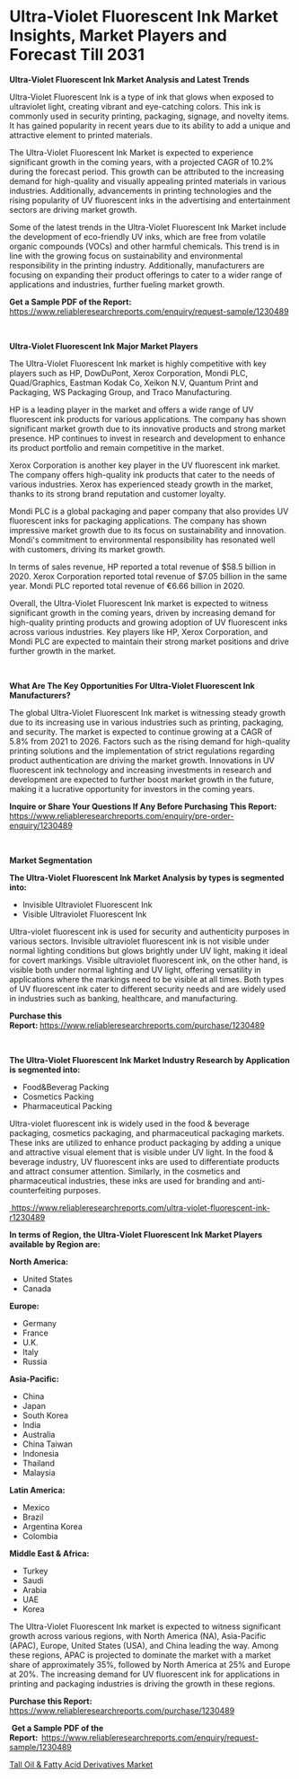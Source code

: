 <p><h1>Ultra-Violet Fluorescent Ink Market Insights, Market Players and Forecast Till 2031</h1></p><p><strong>Ultra-Violet Fluorescent Ink Market Analysis and Latest Trends</strong></p>
<p><p>Ultra-Violet Fluorescent Ink is a type of ink that glows when exposed to ultraviolet light, creating vibrant and eye-catching colors. This ink is commonly used in security printing, packaging, signage, and novelty items. It has gained popularity in recent years due to its ability to add a unique and attractive element to printed materials.</p><p>The Ultra-Violet Fluorescent Ink Market is expected to experience significant growth in the coming years, with a projected CAGR of 10.2% during the forecast period. This growth can be attributed to the increasing demand for high-quality and visually appealing printed materials in various industries. Additionally, advancements in printing technologies and the rising popularity of UV fluorescent inks in the advertising and entertainment sectors are driving market growth.</p><p>Some of the latest trends in the Ultra-Violet Fluorescent Ink Market include the development of eco-friendly UV inks, which are free from volatile organic compounds (VOCs) and other harmful chemicals. This trend is in line with the growing focus on sustainability and environmental responsibility in the printing industry. Additionally, manufacturers are focusing on expanding their product offerings to cater to a wider range of applications and industries, further fueling market growth.</p></p>
<p><strong>Get a Sample PDF of the Report:&nbsp;</strong> <a href="https://www.reliableresearchreports.com/enquiry/request-sample/1230489">https://www.reliableresearchreports.com/enquiry/request-sample/1230489</a></p>
<p>&nbsp;</p>
<p><strong>Ultra-Violet Fluorescent Ink Major Market Players</strong></p>
<p><p>The Ultra-Violet Fluorescent Ink market is highly competitive with key players such as HP, DowDuPont, Xerox Corporation, Mondi PLC, Quad/Graphics, Eastman Kodak Co, Xeikon N.V, Quantum Print and Packaging, WS Packaging Group, and Traco Manufacturing.</p><p>HP is a leading player in the market and offers a wide range of UV fluorescent ink products for various applications. The company has shown significant market growth due to its innovative products and strong market presence. HP continues to invest in research and development to enhance its product portfolio and remain competitive in the market.</p><p>Xerox Corporation is another key player in the UV fluorescent ink market. The company offers high-quality ink products that cater to the needs of various industries. Xerox has experienced steady growth in the market, thanks to its strong brand reputation and customer loyalty.</p><p>Mondi PLC is a global packaging and paper company that also provides UV fluorescent inks for packaging applications. The company has shown impressive market growth due to its focus on sustainability and innovation. Mondi's commitment to environmental responsibility has resonated well with customers, driving its market growth.</p><p>In terms of sales revenue, HP reported a total revenue of $58.5 billion in 2020. Xerox Corporation reported total revenue of $7.05 billion in the same year. Mondi PLC reported total revenue of €6.66 billion in 2020.</p><p>Overall, the Ultra-Violet Fluorescent Ink market is expected to witness significant growth in the coming years, driven by increasing demand for high-quality printing products and growing adoption of UV fluorescent inks across various industries. Key players like HP, Xerox Corporation, and Mondi PLC are expected to maintain their strong market positions and drive further growth in the market.</p></p>
<p>&nbsp;</p>
<p><strong>What Are The Key Opportunities For Ultra-Violet Fluorescent Ink Manufacturers?</strong></p>
<p><p>The global Ultra-Violet Fluorescent Ink market is witnessing steady growth due to its increasing use in various industries such as printing, packaging, and security. The market is expected to continue growing at a CAGR of 5.8% from 2021 to 2026. Factors such as the rising demand for high-quality printing solutions and the implementation of strict regulations regarding product authentication are driving the market growth. Innovations in UV fluorescent ink technology and increasing investments in research and development are expected to further boost market growth in the future, making it a lucrative opportunity for investors in the coming years.</p></p>
<p><strong>Inquire or Share Your Questions If Any Before Purchasing This Report:</strong> <a href="https://www.reliableresearchreports.com/enquiry/pre-order-enquiry/1230489">https://www.reliableresearchreports.com/enquiry/pre-order-enquiry/1230489</a></p>
<p>&nbsp;</p>
<p><strong>Market Segmentation</strong></p>
<p><strong>The Ultra-Violet Fluorescent Ink Market Analysis by types is segmented into:</strong></p>
<p><ul><li>Invisible Ultraviolet Fluorescent Ink</li><li>Visible Ultraviolet Fluorescent Ink</li></ul></p>
<p><p>Ultra-violet fluorescent ink is used for security and authenticity purposes in various sectors. Invisible ultraviolet fluorescent ink is not visible under normal lighting conditions but glows brightly under UV light, making it ideal for covert markings. Visible ultraviolet fluorescent ink, on the other hand, is visible both under normal lighting and UV light, offering versatility in applications where the markings need to be visible at all times. Both types of UV fluorescent ink cater to different security needs and are widely used in industries such as banking, healthcare, and manufacturing.</p></p>
<p><strong>Purchase this Report:&nbsp;</strong><a href="https://www.reliableresearchreports.com/purchase/1230489">https://www.reliableresearchreports.com/purchase/1230489</a></p>
<p>&nbsp;</p>
<p><strong>The Ultra-Violet Fluorescent Ink Market Industry Research by Application is segmented into:</strong></p>
<p><ul><li>Food&Beverag Packing</li><li>Cosmetics Packing</li><li>Pharmaceutical Packing</li></ul></p>
<p><p>Ultra-violet fluorescent ink is widely used in the food & beverage packaging, cosmetics packaging, and pharmaceutical packaging markets. These inks are utilized to enhance product packaging by adding a unique and attractive visual element that is visible under UV light. In the food & beverage industry, UV fluorescent inks are used to differentiate products and attract consumer attention. Similarly, in the cosmetics and pharmaceutical industries, these inks are used for branding and anti-counterfeiting purposes.</p></p>
<p><a href="https://www.reliableresearchreports.com/ultra-violet-fluorescent-ink-r1230489">&nbsp;https://www.reliableresearchreports.com/ultra-violet-fluorescent-ink-r1230489</a></p>
<p><strong>In terms of Region, the Ultra-Violet Fluorescent Ink Market Players available by Region are:</strong></p>
<p>
    <p> <strong> North America: </strong>
        <ul>
            <li>United States</li>
            <li>Canada</li>
        </ul>
        </p> 
    <p> <strong> Europe: </strong>
        <ul>
            <li>Germany</li>
            <li>France</li>
            <li>U.K.</li>
            <li>Italy</li>
            <li>Russia</li>
        </ul>
        </p> 
    <p> <strong> Asia-Pacific: </strong>
        <ul>
            <li>China</li>
            <li>Japan</li>
            <li>South Korea</li>
            <li>India</li>
            <li>Australia</li>
            <li>China Taiwan</li>
            <li>Indonesia</li>
            <li>Thailand</li>
            <li>Malaysia</li>
        </ul>
        </p> 
    <p> <strong> Latin America: </strong>
        <ul>
            <li>Mexico</li>
            <li>Brazil</li>
            <li>Argentina Korea</li>
            <li>Colombia</li>
        </ul>
        </p> 
    <p> <strong> Middle East & Africa: </strong>
        <ul>
            <li>Turkey</li>
            <li>Saudi</li>
            <li>Arabia</li>
            <li>UAE</li>
            <li>Korea</li>
        </ul>
    </p>
    </p>
<p><p>The Ultra-Violet Fluorescent Ink market is expected to witness significant growth across various regions, with North America (NA), Asia-Pacific (APAC), Europe, United States (USA), and China leading the way. Among these regions, APAC is projected to dominate the market with a market share of approximately 35%, followed by North America at 25% and Europe at 20%. The increasing demand for UV fluorescent ink for applications in printing and packaging industries is driving the growth in these regions.</p></p>
<p><strong>Purchase this Report: </strong><a href="https://www.reliableresearchreports.com/purchase/1230489">https://www.reliableresearchreports.com/purchase/1230489</a></p>
<p>&nbsp;<strong>Get a Sample PDF of the Report:&nbsp;&nbsp;</strong><a href="https://www.reliableresearchreports.com/enquiry/request-sample/1230489">https://www.reliableresearchreports.com/enquiry/request-sample/1230489</a></p>
<p><strong></strong></p>
<p><p><a href="https://github.com/nafiafirdania/Market-Research-Report-List-1/blob/main/tall-oil-fatty-acid-derivatives-market.md">Tall Oil & Fatty Acid Derivatives Market</a></p></p>